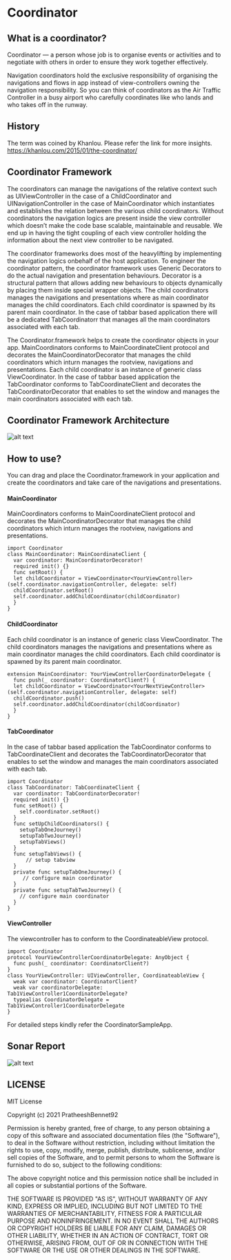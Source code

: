 # Coordinator
## What is a coordinator?
Coordinator — a person whose job is to organise events or activities and to negotiate with others in order to ensure they work together effectively. 

Navigation coordinators hold the exclusive responsibility of organising the navigations and flows in app instead of view-controllers owning the navigation responsibility. So you can think of coordinators as the Air Traffic Controller in a busy airport who carefully coordinates like who lands and who takes off in the runway.

## History
The term was coined by Khanlou. Please refer the link for more insights. 
https://khanlou.com/2015/01/the-coordinator/

## Coordinator Framework
The coordinators can manage the navigations of the relative context such as UIViewController in the case of a ChildCoordinator and UINavigationController in the case of MainCoordinator which instantiates and establishes the relation between the various child coordinators. Without coordinators the navigation logics are present inside the view controller which doesn’t make the code base scalable, maintainable and reusable. We end up in having the tight coupling of each view controller holding the information about the next view controller to be navigated.

The coordinator frameworks does most of the heavylifting by implementing the navigation logics onbehalf of the host application. To engineer the coordinator pattern, the coordinator framework uses Generic Decorators to do the actual navigation and presentation behaviours. Decorator is a structural pattern that allows adding new behaviours to objects dynamically by placing them inside special wrapper objects. The child coordinators manages the navigations and presentations where as main coordinator manages the child coordinators. Each child coordinator is spawned by its parent main coordinator. In the case of tabbar based application there will be a dedicated TabCoordinatorr that manages all the main coordinators associated with each tab.

The Coordinator.framework helps to create the coordinator objects in your app. MainCoordinators conforms to MainCoordinateClient protocol and decorates the MainCoordinatorDecorator that manages the child coordinators which inturn manages the rootview, navigations and presentations. Each child coordinator is an instance of generic class ViewCoordinator. In the case of tabbar based application the TabCoordinator conforms to TabCoordinateClient and decorates the TabCoordinatorDecorator that enables to set the window and manages the main coordinators associated with each tab.


## Coordinator Framework Architecture
![alt text](https://github.com/PratheeshBennet92/Coordinator/blob/main/Coordinator.jpg)

## How to use?
You can drag and place the Coordinator.framework in your application and create the coordinators and take care of the navigations and presentations. 

#### MainCoordinator
MainCoordinators conforms to MainCoordinateClient protocol and decorates the MainCoordinatorDecorator that manages the child coordinators which inturn manages the rootview, navigations and presentations.
```
import Coordinator
class MainCoordinator: MainCoordinateClient {
  var coordinator: MainCoordinatorDecorator!
  required init() {}
  func setRoot() {
  let childCoordinator = ViewCoordinator<YourViewController>(self.coordinator.navigationController, delegate: self)
  childCoordinator.setRoot()
  self.coordinator.addChildCoordinator(childCoordinator)
  }
}

```
#### ChildCoordinator
Each child coordinator is an instance of generic class ViewCoordinator. The child coordinators manages the navigations and presentations where as main coordinator manages the child coordinators. Each child coordinator is spawned by its parent main coordinator.

```
extension MainCoordinator: YourViewControllerCoordinatorDelegate {
  func push(_ coordinator: CoordinatorClient?) {
  let childCoordinator = ViewCoordinator<YourNextViewController>(self.coordinator.navigationController, delegate: self)
  childCoordinator.push()
  self.coordinator.addChildCoordinator(childCoordinator)
  }
}
```

#### TabCoordinator
In the case of tabbar based application the TabCoordinator conforms to TabCoordinateClient and decorates the TabCoordinatorDecorator that enables to set the window and manages the main coordinators associated with each tab.
```
import Coordinator
class TabCoordinator: TabCoordinateClient {
  var coordinator: TabCoordinatorDecorator!
  required init() {}
  func setRoot() {
    self.coordinator.setRoot()
  }
  func setUpChildCoordinators() {
    setupTabOneJourney()
    setupTabTwoJourney()
    setupTabViews()
  }
  func setupTabViews() {
      // setup tabview
  }
  private func setupTabOneJourney() {
     // configure main coordinator
  }
  private func setupTabTwoJourney() {
    // configure main coordinator
  }
}
```
#### ViewController
The viewcontroller has to conform to the CoordinateableView protocol.
```
import Coordinator
protocol YourViewControllerCoordinatorDelegate: AnyObject {
  func push(_ coordinator: CoordinatorClient?)
}
class YourViewController: UIViewController, CoordinateableView {
  weak var coordinator: CoordinatorClient?
  weak var coordinatorDelegate: Tab1ViewController1CoordinatorDelegate?
  typealias CoordinatorDelegate = Tab1ViewController1CoordinatorDelegate
}
```

For detailed steps kindly refer the CoordinatorSampleApp.

## Sonar Report
![alt text](https://github.com/PratheeshBennet92/Coordinator/blob/main/Sonar%20Report.png)


## LICENSE

MIT License

Copyright (c) 2021 PratheeshBennet92

Permission is hereby granted, free of charge, to any person obtaining a copy
of this software and associated documentation files (the "Software"), to deal
in the Software without restriction, including without limitation the rights
to use, copy, modify, merge, publish, distribute, sublicense, and/or sell
copies of the Software, and to permit persons to whom the Software is
furnished to do so, subject to the following conditions:

The above copyright notice and this permission notice shall be included in all
copies or substantial portions of the Software.

THE SOFTWARE IS PROVIDED "AS IS", WITHOUT WARRANTY OF ANY KIND, EXPRESS OR
IMPLIED, INCLUDING BUT NOT LIMITED TO THE WARRANTIES OF MERCHANTABILITY,
FITNESS FOR A PARTICULAR PURPOSE AND NONINFRINGEMENT. IN NO EVENT SHALL THE
AUTHORS OR COPYRIGHT HOLDERS BE LIABLE FOR ANY CLAIM, DAMAGES OR OTHER
LIABILITY, WHETHER IN AN ACTION OF CONTRACT, TORT OR OTHERWISE, ARISING FROM,
OUT OF OR IN CONNECTION WITH THE SOFTWARE OR THE USE OR OTHER DEALINGS IN THE
SOFTWARE.
